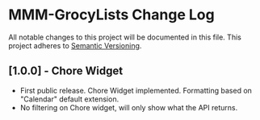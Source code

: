 # MMM-GrocyLists Change Log
All notable changes to this project will be documented in this file.
This project adheres to [Semantic Versioning](http://semver.org/).


## [1.0.0] - Chore Widget

- First public release. Chore Widget implemented. Formatting based on "Calendar" default extension.
- No filtering on Chore widget, will only show what the API returns.
